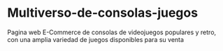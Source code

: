 # Multiverso-de-consolas-juegos
Pagina web E-Commerce de consolas de videojuegos populares y retro, con una amplia variedad de juegos disponibles para su venta
